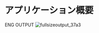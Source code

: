 # アプリケーション概要
ENG OUTPUT
![fullsizeoutput_37a3](https://user-images.githubusercontent.com/69360244/106385685-dfb16300-6414-11eb-98bc-ba2b38ba44ca.jpeg)
